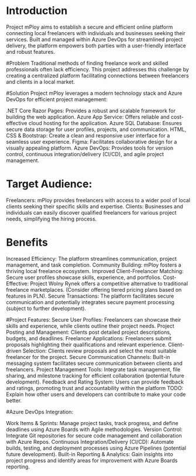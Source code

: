 # Introduction 
Project mPloy aims to establish a secure and efficient online platform connecting local freelancers with individuals and businesses seeking their services. Built and managed within Azure DevOps for streamlined project delivery, the platform empowers both parties with a user-friendly interface and robust features.

#Problem
Traditional methods of finding freelance work and skilled professionals often lack efficiency. This project addresses this challenge by creating a centralized platform facilitating connections between freelancers and clients in a local market.

#Solution
Project mPloy leverages a modern technology stack and Azure DevOps for efficient project management:

.NET Core Razor Pages: Provides a robust and scalable framework for building the web application.
Azure App Service: Offers reliable and cost-effective cloud hosting for the application.
Azure SQL Database: Ensures secure data storage for user profiles, projects, and communication.
HTML, CSS & Bootstrap: Create a clean and responsive user interface for a seamless user experience.
Figma: Facilitates collaborative design for a visually appealing platform.
Azure DevOps: Provides tools for version control, continuous integration/delivery (CI/CD), and agile project management.

# Target Audience:
Freelancers: mPloy provides freelancers with access to a wider pool of local clients seeking their specific skills and expertise.
Clients: Businesses and individuals can easily discover qualified freelancers for various project needs, simplifying the hiring process.

# Benefits
Increased Efficiency: The platform streamlines communication, project management, and task completion.
Community Building: mPloy fosters a thriving local freelance ecosystem.
Improved Client-Freelancer Matching: Secure user profiles showcase skills, experience, and portfolios.
Cost-Effective: Project Wolny Rynek offers a competitive alternative to traditional freelance marketplaces. (Consider offering tiered pricing plans based on features in PLN).
Secure Transactions: The platform facilitates secure communication and potentially integrates secure payment processing (subject to further development).

#Project Features:
Secure User Profiles: Freelancers can showcase their skills and experience, while clients outline their project needs.
Project Posting and Management: Clients post detailed project descriptions, budgets, and deadlines.
Freelancer Applications: Freelancers submit proposals highlighting their qualifications and relevant experience.
Client-driven Selection: Clients review proposals and select the most suitable freelancer for the project.
Secure Communication Channels: Built-in messaging system facilitates secure communication between clients and freelancers.
Project Management Tools: Integrate task management, file sharing, and milestone tracking for efficient collaboration (potential future development).
Feedback and Rating System: Users can provide feedback and ratings, promoting trust and accountability within the platform
TODO: Explain how other users and developers can contribute to make your code better. 

#Azure DevOps Integration:

Work Items & Sprints: Manage project tasks, track progress, and define deadlines using Azure Boards with Agile methodologies.
Version Control: Integrate Git repositories for secure code management and collaboration with Azure Repos.
Continuous Integration/Delivery (CI/CD): Automate builds, testing, and deployment processes using Azure Pipelines (potential future development).
Built-in Reporting & Analytics: Gain insights into project progress and identify areas for improvement with Azure Boards reporting.
